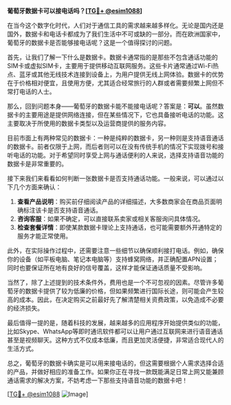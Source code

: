**葡萄牙数据卡可以接电话吗？[[TG💪+ @esim1088](https://t.me/s/esim1088)]**

在当今这个数字化时代，人们对于通信工具的需求越来越多样化。无论是国内还是国外，数据卡和电话卡都成为了我们生活中不可或缺的一部分。而在欧洲国家中，葡萄牙的数据卡是否能够接电话呢？这是一个值得探讨的问题。

首先，让我们了解一下什么是数据卡。数据卡通常指的是那些不包含通话功能的SIM卡或虚拟SIM卡，主要用于提供移动互联网服务。这些卡片通常通过Wi-Fi热点、蓝牙或其他无线技术连接到设备上，为用户提供无线上网体验。数据卡的优势在于价格相对便宜，且使用方便，尤其适合经常旅行的人群或者需要频繁上网但不常打电话的人士。

那么，回到问题本身——葡萄牙的数据卡能不能接电话呢？答案是：**可以**。虽然数据卡的主要用途是提供网络连接，但在某些情况下，它也具备接听电话的功能。这主要取决于所使用的数据卡类型以及运营商提供的服务内容。

目前市面上有两种常见的数据卡：一种是纯粹的数据卡，另一种则是支持语音通话的数据卡。前者仅限于上网，而后者则可以在没有传统手机的情况下实现拨号和接听电话的功能。对于希望同时享受上网与通话便利的人来说，选择支持语音功能的数据卡是非常重要的。

接下来我们来看看如何判断一张数据卡是否支持通话功能。一般来说，可以通过以下几个方面来确认：

1. **查看产品说明**：购买前仔细阅读产品的详细描述，大多数商家会在商品页面明确标注该卡是否支持语音通话。
2. **咨询客服**：如果不确定，可以直接联系卖家或相关客服询问具体情况。
3. **检查套餐详情**：即使某款数据卡理论上支持通话，也可能需要额外开通特定的服务才能正常使用。

此外，在实际操作过程中，还需要注意一些细节以确保顺利接打电话。例如，确保你的设备（如平板电脑、笔记本电脑等）支持蜂窝网络，并正确配置APN设置；同时也要保证所在地有良好的信号覆盖，这样才能保证通话质量不受影响。

当然了，除了上述提到的技术条件外，费用也是一个不可忽视的因素。尽管许多葡萄牙的数据卡提供了较为低廉的价格，但如果频繁进行国际长途，则可能会产生较高的成本。因此，在决定购买之前最好先了解清楚相关资费政策，以免造成不必要的经济损失。

最后值得一提的是，随着科技的发展，越来越多的应用程序开始提供类似的功能，比如Skype、WhatsApp等即时通讯软件都可以让用户通过互联网来进行语音通话甚至是视频聊天。这种方式不仅成本低廉，而且更加灵活便捷，非常适合现代人的生活方式。

总之，葡萄牙的数据卡确实是可以用来接电话的，但这需要根据个人需求选择合适的产品，并做好相应的准备工作。如果你正在寻找一款既能满足日常上网又能兼顾通话需求的解决方案，不妨考虑一下那些支持语音功能的数据卡吧！

[[TG💪+ @esim1088](https://t.me/s/esim1088) ![Image](https://i.postimg.cc/4NQfJmqS/Snipaste-2025-05-13-00-14-12.png)]
